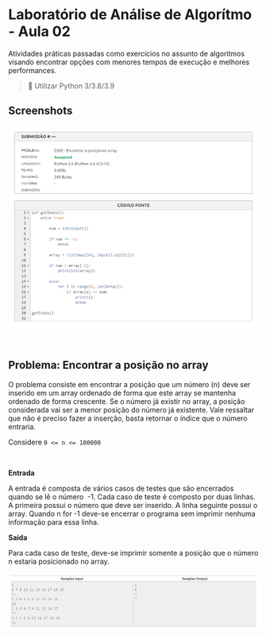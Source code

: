 # Laboratório de Análise de Algorítmo - Aula 02

Atividades práticas passadas como exercícios no assunto de algoritmos visando encontrar opções com menores tempos de execução e melhores performances.

> 🐍 Utilizar Python 3/3.8/3.9

## Screenshots

![Screenshot](/doc/result_class-2_ex1.png)

<br>

## Problema: Encontrar a posição no array

O problema consiste em encontrar a posição que um número (n) deve ser inserido em um array ordenado de forma que este array se mantenha ordenado de forma crescente. Se o número já existir no array, a posição considerada vai ser a menor posição do número já existente. Vale ressaltar que não é preciso fazer a inserção, basta retornar o índice que o número entraria.  

Considere `0 <= n <= 100000`

<br>

**Entrada**  

A entrada é composta de vários casos de testes que são encerrados quando se lê o número  -1. Cada caso de teste é composto por duas linhas. A primeira possui o número que deve ser inserido. A linha seguinte possui o array. Quando n for -1 deve-se encerrar o programa sem imprimir nenhuma informação para essa linha.  

**Saída**  

Para cada caso de teste, deve-se imprimir somente a posição que o número n estaria posicionado no array. 

![Examples](/doc/examples_class-2_ex1.png)